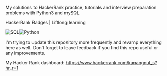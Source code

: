 My solutions to HackerRank practice, tutorials and interview preparation problems with Python3 and mySQL.

HackerRank Badges | Liftlong learning

![SQL](https://github.com/Kanangnut/hackerrank-solutions/assets/130201193/838bb659-fb1e-46cd-a284-fe307db79e4d)![Python](https://github.com/Kanangnut/hackerrank-solutions/assets/130201193/a0484a56-6179-41d4-8ea9-aeae0d1512ef)

I'm trying to update this repository more frequently and revamp everything here as well.
Don't forget to leave feedback if you find this repo useful or any improvements.

My Hacker Rank dashboard: https://www.hackerrank.com/kanangnut_s?hr_r=1

